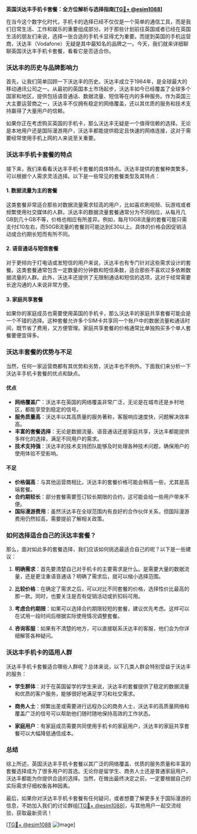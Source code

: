 **英国沃达丰手机卡套餐：全方位解析与选择指南[[TG💪+ @esim1088](https://t.me/s/esim1088)]**

在当今这个数字化时代，手机卡的选择已经不仅仅是一个简单的通信工具，而是我们日常生活、工作和娱乐的重要组成部分。对于那些计划前往英国或者已经在英国生活的朋友们来说，选择一张合适的手机卡显得尤为重要。而提到英国的手机运营商，沃达丰（Vodafone）无疑是其中最知名的品牌之一。今天，我们就来详细聊聊英国沃达丰手机卡套餐，看看它是否适合你。

### **沃达丰的历史与品牌影响力**

首先，让我们简单回顾一下沃达丰的历史。沃达丰成立于1984年，是全球最大的移动通讯公司之一。从最初的英国本土市场起步，沃达丰如今已经覆盖了全球多个国家和地区，提供包括语音通话、数据流量、短信等在内的多种服务。作为英国三大主要运营商之一，沃达丰不仅拥有稳定的网络覆盖，还以其优质的服务和技术支持赢得了大量用户的信赖。

如果你正在考虑购买英国的手机卡，那么沃达丰无疑是一个值得信赖的选择。无论是本地用户还是国际漫游用户，沃达丰都能提供稳定且快速的网络连接，这对于需要经常使用手机上网的人来说至关重要。

### **沃达丰手机卡套餐的特点**

接下来，我们来看看沃达丰手机卡套餐的具体特点。沃达丰提供的套餐种类繁多，可以根据个人需求灵活选择。以下是一些常见的套餐类型及其特点：

#### **1. 数据流量为主的套餐**
这类套餐非常适合那些对数据流量需求较高的用户，比如喜欢刷视频、玩游戏或者频繁使用社交媒体的人群。沃达丰的数据流量套餐通常分为不同档位，从每月几GB到几十GB不等，价格也相应有所差异。例如，每月10GB流量的套餐可能只需支付£10左右，而50GB流量的套餐则可能达到£30以上。具体的价格会因促销活动或合约期长短而有所不同。

#### **2. 语音通话与短信套餐**
对于更倾向于打电话或发短信的用户来说，沃达丰也有专门针对这些需求设计的套餐。这类套餐通常包含一定数量的分钟数和短信条数，适合那些不喜欢过多依赖数据流量的人群。此外，沃达丰还提供了无限制通话和短信的选项，这对于经常需要长途沟通的人来说非常方便。

#### **3. 家庭共享套餐**
如果你的家庭成员也需要使用英国的手机卡，那么沃达丰的家庭共享套餐可能会是一个不错的选择。这种套餐允许多个SIM卡共享同一个账户中的数据流量和通话时间，既节省了费用，又方便管理。家庭共享套餐的价格通常比单独购买多个单人套餐要便宜得多。

### **沃达丰套餐的优势与不足**

当然，任何一家运营商都有其优势和劣势，沃达丰也不例外。下面我们来分析一下沃达丰手机卡套餐的优点和缺点。

#### **优点**
- **网络覆盖广**：沃达丰在英国的网络覆盖非常广泛，无论是在城市还是乡村地区，都能享受到稳定的信号。
- **服务质量高**：沃达丰以其高质量的服务著称，客服响应速度快，问题解决效率高。
- **丰富的套餐选择**：无论是数据流量、语音通话还是家庭共享，沃达丰都能提供多样化的选择，满足不同用户的需求。
- **技术支持强**：沃达丰的技术支持团队能够及时处理各种技术问题，确保用户的使用体验不受影响。

#### **不足**
- **价格偏高**：与其他运营商相比，沃达丰的套餐价格可能会稍高一些，尤其是高端套餐。
- **合约期较长**：部分套餐需要签订较长期限的合约，这可能会给一些用户带来不便。
- **国际漫游费用**：虽然沃达丰在全球范围内有良好的合作伙伴关系，但国际漫游费用仍然较高，需要提前了解相关政策。

### **如何选择适合自己的沃达丰套餐？**

那么，面对如此多的套餐选择，我们应该如何挑选最适合自己的呢？以下是一些建议：

1. **明确需求**：首先要清楚自己对手机卡的主要需求是什么。是需要大量的数据流量，还是更注重语音通话？明确了需求后，就可以缩小选择范围。
   
2. **比较价格**：在确定了需求之后，可以对比不同套餐的价格，选择性价比最高的那一款。同时，也要关注是否有促销活动或折扣码可用。

3. **考虑合约期限**：如果可以选择合约期限较短的套餐，建议优先考虑。这样可以在试用一段时间后根据实际使用情况调整套餐。

4. **咨询客服**：如果有不清楚的地方，可以直接联系沃达丰的客服，他们会为你详细解答各种疑问。

### **沃达丰手机卡的适用人群**

沃达丰手机卡套餐适合哪些人群呢？总体来说，以下几类人群会特别受益于沃达丰的服务：

- **学生群体**：对于在英国留学的学生来说，沃达丰的套餐提供了稳定的数据流量和优质的客户服务，能够很好地满足学习和社交需求。
  
- **商务人士**：频繁出差或需要进行远程办公的商务人士，沃达丰的高质量网络和覆盖广泛的信号可以帮助他们随时随地保持高效的工作状态。

- **家庭用户**：有家庭成员需要共同使用手机卡的家庭用户，沃达丰的家庭共享套餐可以大幅降低通信成本。

### **总结**

综上所述，英国沃达丰手机卡套餐以其广泛的网络覆盖、优质的服务质量和丰富的套餐选择成为了很多用户的首选。无论你是留学生、商务人士还是普通家庭用户，沃达丰都能为你提供合适的选择。当然，在做出最终决定之前，一定要根据自己的实际需求仔细权衡各种因素。

最后，如果你对沃达丰手机卡套餐有任何疑问，或者想要了解更多关于国际漫游的信息，不妨加入我们的讨论群组[[TG💪+ @esim1088](https://t.me/s/esim1088)]，与其他用户一起交流经验，获取最新资讯！

[[TG💪+ @esim1088](https://t.me/s/esim1088) ![Image](https://i.postimg.cc/4NQfJmqS/Snipaste-2025-05-13-00-14-12.png)]